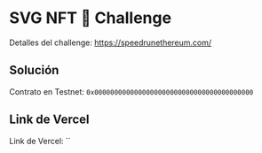 # SVG NFT 🎫 Challenge

Detalles del challenge: https://speedrunethereum.com/

## Solución

Contrato en Testnet: `0x0000000000000000000000000000000000000000`

## Link de Vercel

Link de Vercel: ``
